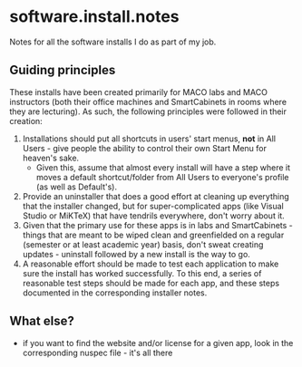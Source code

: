 # software.install.notes
Notes for all the software installs I do as part of my job.

## Guiding principles

These installs have been created primarily for MACO labs and MACO instructors (both their office machines and SmartCabinets in rooms where they are lecturing). As such, the following principles were followed in their creation:

1. Installations should put all shortcuts in users' start menus, **not** in All Users - give people the ability to control their own Start Menu for heaven's sake.
    - Given this, assume that almost every install will have a step where it moves a default shortcut/folder from All Users to everyone's profile (as well as Default's).
1. Provide an uninstaller that does a good effort at cleaning up everything that the installer changed, but for super-complicated apps (like Visual Studio or MiKTeX) that have tendrils everywhere, don't worry about it.
1. Given that the primary use for these apps is in labs and SmartCabinets - things that are meant to be wiped clean and greenfielded on a regular (semester or at least academic year) basis, don't sweat creating updates - uninstall followed by a new install is the way to go.
1. A reasonable effort should be made to test each application to make sure the install has worked successfully. To this end, a series of reasonable test steps should be made for each app, and these steps documented in the corresponding installer notes.

## What else?

- if you want to find the website and/or license for a given app, look in the corresponding nuspec file - it's all there